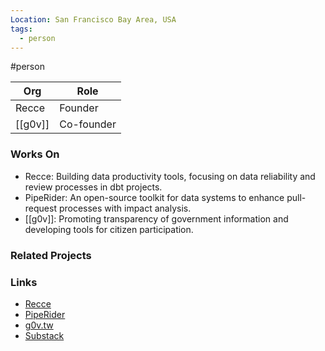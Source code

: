 ```yaml
---
Location: San Francisco Bay Area, USA
tags:
  - person
---
```

#person

| Org                                | Role                      |
| ---------------------------------- | ------------------------- |
| Recce                              | Founder                   |
| [[g0v]]                             | Co-founder                |

### Works On

- Recce: Building data productivity tools, focusing on data reliability and review processes in dbt projects.
- PipeRider: An open-source toolkit for data systems to enhance pull-request processes with impact analysis.
- [[g0v]]: Promoting transparency of government information and developing tools for citizen participation.

### Related Projects

### Links

- [Recce](https://recce.io)
- [PipeRider](https://piperider.io)
- [g0v.tw](http://g0v.asia/tw)
- [Substack](https://clkao.substack.com)